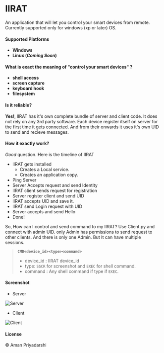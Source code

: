 # IIRAT
An application that will let you control your smart devices from remote. Currently supported only for windows (xp or later) OS.

#### Supported Platforms
- **Windows**
- **Linux (_Coming Soon_)**

#### What is exact the meaning of "control your smart devices" ?
- **shell access**
- **screen capture**
- **keyboard hook**
- **filesystem**

#### Is it reliable?
**Yes!**, IIRAT has it's own complete bundle of server and client code. It does not rely on any 3rd party software. Each device register itself on server for the first time it gets connected. And from their onwards it uses it's own UID to send and recieve messages.

#### How it exactly work?
_Good_ question. Here is the timeline of IIRAT
- IIRAT gets installed
    - Creates a Local service.
    - Creates an application copy.
- Ping Server
- Server Accepts request and send Identity
- IIRAT client sends request for registration
- Server register client and send UID
- IIRAT accepts UID and save it.
- IIRAT send Login request with UID
- Server accepts and send Hello
- Done!

So, How can I control and send command to my IIRAT?
Use Client.py and connect with admin UID. only Admin has permissions to send request to other clients. And there is only one Admin. But It can have multiple sessions.

> **```CMD<device_id><type><command>```**
>    - device_id : IIRAT device_id
>    - type: ```SSCR``` for screenshot and ```EXEC``` for shell command.
>    - command : Any shell command if type if ```EXEC```.

#### Screenshot
- Server

![Server](http://i.imgur.com/vi4XyVP.png)

- Client

![Client](http://i.imgur.com/qzOyqvV.png)

#### License
&copy; Aman Priyadarshi
